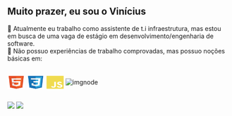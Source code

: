 ## Muito prazer, eu sou o Vinícius
📌 Atualmente eu trabalho como assistente de t.i infraestrutura, mas estou em busca de uma vaga de estágio em desenvolvimento/engenharia de software.<br>
📌 Não possuo experiências de trabalho comprovadas, mas possuo noções básicas em: 
<div style="display: inline_block"><br>
    <img align="center" alt="imghtml" height="30" width="40" src="https://raw.githubusercontent.com/devicons/devicon/master/icons/html5/html5-original.svg">
    <img align="center" alt="imgcss" height="30" width="40" src="https://raw.githubusercontent.com/devicons/devicon/master/icons/css3/css3-original.svg">
    <img align="center" alt="imgjs" height="30" width="40" src="https://raw.githubusercontent.com/devicons/devicon/master/icons/javascript/javascript-plain.svg">
    <img align="center" alt="imgnode" height="30" width="40" src="https://cdn.jsdelivr.net/gh/devicons/devicon@latest/icons/nodejs/nodejs-plain-wordmark.svg">
</div>

##

<div>  
    <a href="mailto:yuitisakaguti@gmail.com"><img src="https://img.shields.io/badge/-Gmail-%23333?style=for-the-badge&logo=gmail&logoColor=white" target="_blank"></a>
    <a href="https://www.linkedin.com/in/vinicius-sakaguti-7ab1b5309/" target="_blank"><img src="https://img.shields.io/badge/-LinkedIn-%230077B5?style=for-the-badge&logo=linkedin&logoColor=white" target="_blank"></a> 
</div>


